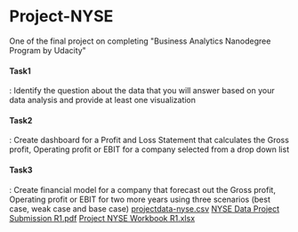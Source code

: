 # Project-NYSE
One of the final project on completing "Business Analytics Nanodegree Program by Udacity"

#### Task1
: Identify the question about the data that you will answer based on your data analysis and provide at least one visualization
#### Task2
: Create dashboard for a Profit and Loss Statement that calculates the Gross profit, Operating profit or EBIT for a company selected from a drop down list
#### Task3
: Create financial model for a company that forecast out the Gross profit, Operating profit or EBIT for two more years using three scenarios (best case, weak case and base case)
[projectdata-nyse.csv](https://github.com/kharinam/project-NYSE/files/7026754/projectdata-nyse.csv)
[NYSE Data Project Submission R1.pdf](https://github.com/kharinam/project-NYSE/files/7026756/NYSE.Data.Project.Submission.R1.pdf)
[Project NYSE Workbook R1.xlsx](https://github.com/kharinam/project-NYSE/files/7026757/Project.NYSE.Workbook.R1.xlsx)

